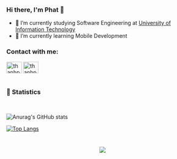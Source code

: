 ### Hi there, I'm Phat 👋
- 🔭 I’m currently studying Software Engineering at <a href="https://www.uit.edu.vn">University of Information Technology</a>
- 🌱 I’m currently learning Mobile Development
<h3 align="left">Contact with me:</h3>
<p align="left">
<a href="https://fb.com/thanhphat219" target="blank"><img align="center" src="https://raw.githubusercontent.com/rahuldkjain/github-profile-readme-generator/master/src/images/icons/Social/facebook.svg" alt="thanhphat219" height="30" width="40" /></a>
<a href="https://instagram.com/thanhphatnguyenduc" target="blank"><img align="center" src="https://raw.githubusercontent.com/rahuldkjain/github-profile-readme-generator/master/src/images/icons/Social/instagram.svg" alt="thanhphatnguyenduc" height="30" width="40" /></a>
</p>

#
### ️🎊 Statistics 
<Br>

![Anurag's GitHub stats](https://github-readme-stats.vercel.app/api?username=thanhphat219&show_icons=true&theme=vue&text_color=100f30&title_color=0f702c&hide=issues,contribs)


[![Top Langs](https://github-readme-stats.vercel.app/api/top-langs/?username=thanhphat219&layout=compact)](https://github.com/anuraghazra/github-readme-stats)

#

<div align="center">

![](https://komarev.com/ghpvc/?username=thanhphat219)
</div>


